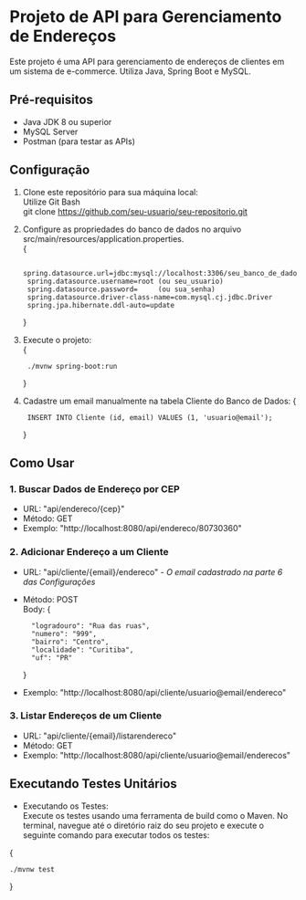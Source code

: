 # Projeto de API para Gerenciamento de Endereços

Este projeto é uma API para gerenciamento de endereços de clientes em um sistema de e-commerce. Utiliza Java, Spring Boot e MySQL.

## Pré-requisitos

- Java JDK 8 ou superior
- MySQL Server
- Postman (para testar as APIs)

## Configuração

1. Clone este repositório para sua máquina local:  
   Utilize Git Bash  
   git clone https://github.com/seu-usuario/seu-repositorio.git  
   
3. Configure as propriedades do banco de dados no arquivo src/main/resources/application.properties.  
   {
      
        spring.datasource.url=jdbc:mysql://localhost:3306/seu_banco_de_dados  
        spring.datasource.username=root (ou seu_usuario)  
        spring.datasource.password=     (ou sua_senha)  
        spring.datasource.driver-class-name=com.mysql.cj.jdbc.Driver  
        spring.jpa.hibernate.ddl-auto=update  

   }
   
4. Execute o projeto:  
{

        ./mvnw spring-boot:run  

    }
   
6. Cadastre um email manualmente na tabela Cliente do Banco de Dados:
{

        INSERT INTO Cliente (id, email) VALUES (1, 'usuario@email');
   }

## Como Usar

### 1. Buscar Dados de Endereço por CEP
* URL: "api/endereco/{cep}"
* Método: GET
* Exemplo: "http://localhost:8080/api/endereco/80730360"

### 2. Adicionar Endereço a um Cliente
* URL: "api/cliente/{email}/endereco" - *O email cadastrado na parte 6 das Configurações*
* Método: POST  
    Body: {    
        
        "logradouro": "Rua das ruas",  
        "numero": "999",
        "bairro": "Centro",
        "localidade": "Curitiba",
        "uf": "PR"  
    } 

* Exemplo: "http://localhost:8080/api/cliente/usuario@email/endereco"  

### 3. Listar Endereços de um Cliente  
* URL: "api/cliente/{email}/listarendereco"
* Método: GET
* Exemplo: "http://localhost:8080/api/cliente/usuario@email/enderecos"  

## Executando Testes Unitários
* Executando os Testes:  
    Execute os testes usando uma ferramenta de build como o Maven. No terminal, navegue até o diretório raiz do seu projeto e execute o seguinte comando para executar todos os testes:  

{

    ./mvnw test
}

